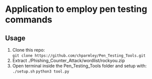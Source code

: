 # Application to employ pen testing commands
  
Usage
-----
1. Clone this repo:  
`git clone https://github.com/chparmley/Pen_Testing_Tools.git` 
2. Extract ./Phishing_Counter_Attack/wordlist/rockyou.zip
3. Open terminal inside the Pen_Testing_Tools folder and setup with:  
`./setup.sh`
`python3 tool.py`


